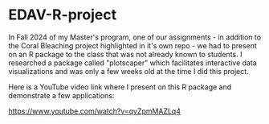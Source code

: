 # EDAV-R-project

In Fall 2024 of my Master's program, one of our assignments - in addition to the Coral Bleaching project highlighted in it's own repo - we had to present on an R package to the class that was not already known to students. I researched a package called "plotscaper" which facilitates interactive data visualizations and was only a few weeks old at the time I did this project.

Here is a YouTube video link where I present on this R package and demonstrate a few applications: 

https://www.youtube.com/watch?v=qvZpmMAZLq4
